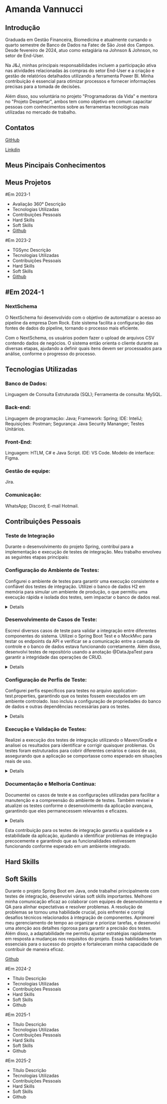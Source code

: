 <h1> Amanda Vannucci </h1>

<h2> Introdução </h2>

Graduada em Gestão Financeira, Biomedicina e atualmente cursando o quarto semestre de Banco de Dados na Fatec de São José dos Campos. Desde fevereiro de 2024, atuo como estagiária na Johnson & Johnson, no setor de End-User.

Na J&J, minhas principais responsabilidades incluem a participação ativa nas atividades relacionadas às compras do setor End-User e a criação e gestão de relatórios detalhados utilizando a ferramenta Power BI. Minha contribuição é essencial para otimizar processos e fornecer informações precisas para a tomada de decisões.

Além disso, sou voluntária no projeto "Programadoras da Vida" e mentora no "Projeto Despertar", ambos tem como objetivo em comum capacitar pessoas com conhecimentos sobre as ferramentas tecnológicas mais utilizadas no mercado de trabalho.

<h2> Contatos </h2>

[GitHub](https://github.com/Amandavannuccic)

[Linkdin](https://www.linkedin.com/in/amanda-vannucci)

<h2> Meus Pincipais Conhecimentos </h2>


<h2> Meus Projetos </h2>

#Em 2023-1

- Avaliação 360°
Descrição
- Tecnologias Utilizadas
- Contribuições Pessoais
- Hard Skills
- Soft Skills 
- [Github](https://github.com/Amandavannuccic/API_1_SEMESTRE)

#Em 2023-2

- TGSync
Descrição
- Tecnologias Utilizadas
- Contribuições Pessoais
- Hard Skills
- Soft Skills
- [Github](https://github.com/Amandavannuccic/API_2_Sem)

<h2> #Em 2024-1</h2>

<h3> NextSchema</h3>
  
O NextSchema foi desenvolvido com o objetivo de automatizar o acesso ao pipeline da empresa Dom Rock. Este sistema facilita a configuração das fontes de dados do pipeline, tornando o processo mais eficiente.

Com o NextSchema, os usuários podem fazer o upload de arquivos CSV contendo dados de negócios. O sistema então orienta o cliente durante as diversas etapas, ajudando a definir quais itens devem ser processados para análise, conforme o progresso do processo.

<h2> Tecnologias Utilizadas </h2>
  
<h3> Banco de Dados: </h3>

Linguagem de Consulta Estruturada (SQL); Ferramenta de consulta: MySQL.

<h3> Back-end:</h3>

Linguagem de programação: Java;
Framework: Spring;
IDE: InteliJ;
Requisições: Postman;
Segurança: Java Security Mananger;
Testes Unitários.

<h3> Front-End:</h3>

Linguagem: HTLM, C# e Java Script.
IDE: VS Code.
Modelo de interface: Figma.

<h3> Gestão de equipe: </h3>

Jira.

<h3> Comunicação: </h3>

WhatsApp;
Discord;
E-mail Hotmail.

<h2> Contribuições Pessoais </h2>

<h3> Teste de Integração</h3>

Durante o desenvolvimento do projeto Spring, contribuí para a implementação e execução de testes de integração. Meu trabalho envolveu as seguintes etapas principais:

<h3> Configuração do Ambiente de Testes: </h3>

Configurei o ambiente de testes para garantir uma execução consistente e confiável dos testes de integração. Utilizei o banco de dados H2 em memória para simular um ambiente de produção, o que permitiu uma execução rápida e isolada dos testes, sem impactar o banco de dados real.

<details>
</details>

<h3> Desenvolvimento de Casos de Teste:</h3>

Escrevi diversos casos de teste para validar a integração entre diferentes componentes do sistema. Utilizei o Spring Boot Test e o MockMvc para testar os endpoints da API e verificar se a comunicação entre a camada de controle e o banco de dados estava funcionando corretamente. Além disso, desenvolvi testes de repositório usando a anotação @DataJpaTest para garantir a integridade das operações de CRUD.
<details>
</details>

<h3> Configuração de Perfis de Teste: </h3>

Configurei perfis específicos para testes no arquivo application-test.properties, garantindo que os testes fossem executados em um ambiente controlado. Isso incluiu a configuração de propriedades do banco de dados e outras dependências necessárias para os testes.
<details>
</details>

<h3> Execução e Validação de Testes: </h3>

Realizei a execução dos testes de integração utilizando o Maven/Gradle e analisei os resultados para identificar e corrigir quaisquer problemas. Os testes foram estruturados para cobrir diferentes cenários e casos de uso, assegurando que a aplicação se comportasse como esperado em situações reais de uso.
<details>
</details>

<h3> Documentação e Melhoria Contínua: </h3>

Documentei os casos de teste e as configurações utilizadas para facilitar a manutenção e a compreensão do ambiente de testes. Também revisei e atualizei os testes conforme o desenvolvimento da aplicação avançava, garantindo que eles permanecessem relevantes e eficazes.
<details>
</details>

Esta contribuição para os testes de integração garantiu a qualidade e a estabilidade da aplicação, ajudando a identificar problemas de integração precocemente e garantindo que as funcionalidades estivessem funcionando conforme esperado em um ambiente integrado.

<h2> Hard Skills </h2>
<h2> Soft Skills </h2>
Durante o projeto Spring Boot em Java, onde trabalhei principalmente com testes de integração, desenvolvi várias soft skills importantes. Melhorei minha comunicação eficaz ao colaborar com equipes de desenvolvimento e QA para alinhar expectativas e resolver problemas. A resolução de problemas se tornou uma habilidade crucial, pois enfrentei e corrigi desafios técnicos relacionados à integração de componentes. Aprimorei meu gerenciamento de tempo ao organizar e priorizar tarefas, e desenvolvi uma atenção aos detalhes rigorosa para garantir a precisão dos testes. Além disso, a adaptabilidade me permitiu ajustar estratégias rapidamente em resposta a mudanças nos requisitos do projeto. Essas habilidades foram essenciais para o sucesso do projeto e fortaleceram minha capacidade de contribuir de maneira eficaz.

[Github](https://github.com/Amandavannuccic/API_3SEM)

#Em 2024-2 

- Título
Descrição
- Tecnologias Utilizadas
- Contribuições Pessoais
- Hard Skills
- Soft Skills
- Github

#Em 2025-1 

- Título
Descrição
- Tecnologias Utilizadas
- Contribuições Pessoais
- Hard Skills
- Soft Skills
- Github
  
#Em 2025-2

- Título
Descrição
- Tecnologias Utilizadas
- Contribuições Pessoais
- Hard Skills
- Soft Skills
- Github
